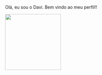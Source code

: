 Olá, eu sou o Davi. Bem vindo ao meu perfil!!

<div>
  <img height="180em" width="180em" src="https://github-readme-stats.vercel.app/api/top-langs/?username=dg-souza&hide_progress=true" />
</div>

<!--
**dg-souza/dg-souza** is a ✨ _special_ ✨ repository because its `README.md` (this file) appears on your GitHub profile.

Here are some ideas to get you started:

- 🔭 I’m currently working on ...
- 🌱 I’m currently learning ...
- 👯 I’m looking to collaborate on ...
- 🤔 I’m looking for help with ...
- 💬 Ask me about ...
- 📫 How to reach me: ...
- 😄 Pronouns: ...
- ⚡ Fun fact: ...
-->
